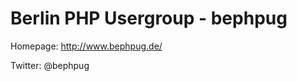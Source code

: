 Berlin PHP Usergroup - bephpug
====================================

Homepage: http://www.bephpug.de/

Twitter: @bephpug

